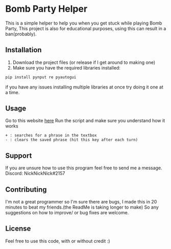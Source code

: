 # Bomb Party Helper
This is a simple helper to help you when you get stuck while playing Bomb Party, This project is also for educational purposes, using this can result in a ban(probably).

## Installation

1. Download the project files (or release if I get around to making one)
2. Make sure you have the required libraries installed:
```bash
pip install pynput re pyautogui
```
if you have any issues installing multiple libraries at once try doing it one at a time.

## Usage
Go to this website [here](https://JKLM.FUN)
Run the script and make sure you understand how it works
```
+ : searches for a phrase in the textbox
- : clears the saved phrase (hit this key after each turn)
```
## Support
If you are unsure how to use this program feel free to send me a message.
Discord: NickNickNick#2157

## Contributing

I'm not a great programmer so I'm sure there are bugs, I made this in 20 minutes to beat my friends.(the ReadMe is taking longer to make)
So any suggestions on how to improve/ or bug fixes are welcome.

## License
Feel free to use this code, with or without credit :)
